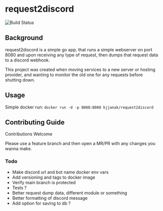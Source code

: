 # request2discord

![Build Status](https://github.com/greyhammer/request2discord/actions/workflows/dockerimage.yml/badge.svg)

## Background 
request2discord is a simple go app, that runs a simple webserver on port 8080 and upon receiving any type of request, then dumps that request data to a discord webhook. 

This project was created when moving services to a new server or hosting provider, and wanting to monitor the old one for any requests before shutting down. 


## Usage
Simple docker run: `docker run -d -p 8080:8080 kjjanak/request2discord`

## Contributing Guide
Contributions Welcome

Please use a feature branch and then open a MR/PR with any changes you wanna make. 

### Todo 
* Make discord url and bot name docker env vars
* Add versioning and tags to docker image
* Verify main branch is protected
* Tests ? 
* Better request dump data, different module or something
* Better formatting of discord message
* Add option for saving to db ? 

